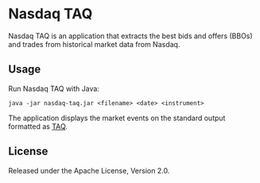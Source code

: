Nasdaq TAQ
==========

Nasdaq TAQ is an application that extracts the best bids and offers (BBOs) and
trades from historical market data from Nasdaq.


Usage
-----

Run Nasdaq TAQ with Java:

    java -jar nasdaq-taq.jar <filename> <date> <instrument>

The application displays the market events on the standard output formatted as
[TAQ][].

  [TAQ]: https://github.com/paritytrading/parity/blob/master/libraries/file/doc/TAQ.md


License
-------

Released under the Apache License, Version 2.0.
